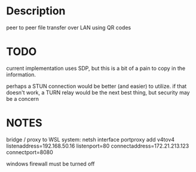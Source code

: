# Description

peer to peer file transfer over LAN using QR codes

# TODO

current implementation uses SDP, but this is a bit of a pain to copy in the information. 

perhaps a STUN connection would be better (and easier) to utilize. 
if that doesn't work, a TURN relay would be the next best thing, but security may be a concern

# NOTES
bridge / proxy to WSL system:
netsh interface portproxy add v4tov4 listenaddress=192.168.50.16 listenport=80 connectaddress=172.21.213.123 connectport=8080

windows firewall must be turned off

